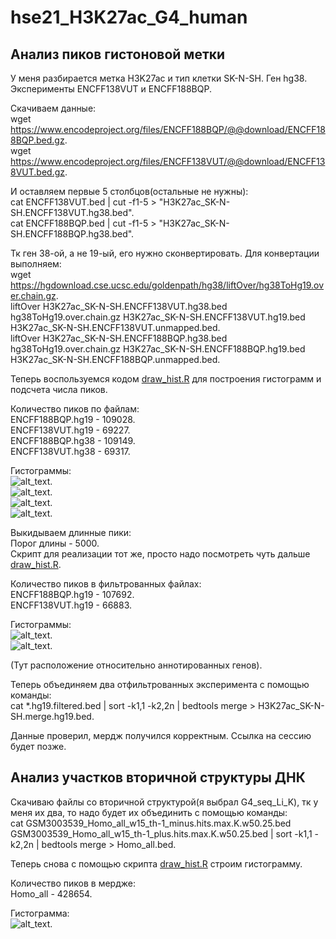 # hse21_H3K27ac_G4_human

## Анализ пиков гистоновой метки

У меня разбирается метка H3K27ac и тип клетки SK-N-SH. Ген hg38. Эксперименты ENCFF138VUT и ENCFF188BQP.    

Скачиваем данные:    
wget https://www.encodeproject.org/files/ENCFF188BQP/@@download/ENCFF188BQP.bed.gz.    
wget https://www.encodeproject.org/files/ENCFF138VUT/@@download/ENCFF138VUT.bed.gz.    

И оставляем первые 5 столбцов(остальные не нужны):    
cat ENCFF138VUT.bed | cut -f1-5 > "H3K27ac_SK-N-SH.ENCFF138VUT.hg38.bed".    
cat ENCFF188BQP.bed | cut -f1-5 > "H3K27ac_SK-N-SH.ENCFF188BQP.hg38.bed".     

Тк ген 38-ой, а не 19-ый, его нужно сконвертировать. Для конвертации выполняем:    
wget https://hgdownload.cse.ucsc.edu/goldenpath/hg38/liftOver/hg38ToHg19.over.chain.gz.    
liftOver H3K27ac_SK-N-SH.ENCFF138VUT.hg38.bed hg38ToHg19.over.chain.gz H3K27ac_SK-N-SH.ENCFF138VUT.hg19.bed H3K27ac_SK-N-SH.ENCFF138VUT.unmapped.bed.    
liftOver H3K27ac_SK-N-SH.ENCFF188BQP.hg38.bed hg38ToHg19.over.chain.gz H3K27ac_SK-N-SH.ENCFF188BQP.hg19.bed H3K27ac_SK-N-SH.ENCFF188BQP.unmapped.bed.    

Теперь воспользуемся кодом [draw_hist.R](https://github.com/DoctorWho57-179/hse21_H3K27ac_G4_human/blob/main/src/draw_hist.R) для построения гистограмм и подсчета числа пиков.     

Количество пиков по файлам:     
ENCFF188BQP.hg19 - 109028.    
ENCFF138VUT.hg19 - 69227.    
ENCFF188BQP.hg38 - 109149.    
ENCFF138VUT.hg38 - 69317.    
 
Гистограммы:     
![alt_text](https://github.com/DoctorWho57-179/hse21_H3K27ac_G4_human/blob/main/images/len_hist.H3K27ac_SK-N-SH.ENCFF188BQP.hg19.png).    
![alt_text](https://github.com/DoctorWho57-179/hse21_H3K27ac_G4_human/blob/main/images/len_hist.H3K27ac_SK-N-SH.ENCFF138VUT.hg19.png).    
![alt_text](https://github.com/DoctorWho57-179/hse21_H3K27ac_G4_human/blob/main/images/len_hist.H3K27ac_SK-N-SH.ENCFF188BQP.hg38.png).    
![alt_text](https://github.com/DoctorWho57-179/hse21_H3K27ac_G4_human/blob/main/images/len_hist.H3K27ac_SK-N-SH.ENCFF138VUT.hg38.png).    

Выкидываем длинные пики:    
Порог длины - 5000.    
Скрипт для реализации тот же, просто надо посмотреть чуть дальше [draw_hist.R](https://github.com/DoctorWho57-179/hse21_H3K27ac_G4_human/blob/main/src/draw_hist.R).       

Количество пиков в фильтрованных файлах:     
ENCFF188BQP.hg19 - 107692.    
ENCFF138VUT.hg19 - 66883.    

Гистограммы:     
![alt_text](https://github.com/DoctorWho57-179/hse21_H3K27ac_G4_human/blob/main/images/filter_peaks.H3K27ac_SK-N-SH.ENCFF188BQP.hg19.filtered.hist.png).    
![alt_text](https://github.com/DoctorWho57-179/hse21_H3K27ac_G4_human/blob/main/images/filter_peaks.H3K27ac_SK-N-SH.ENCFF138VUT.hg19.filtered.hist.png).   


(Тут расположение относительно аннотированных генов).    


Теперь объединяем два отфильтрованных эксперимента с помощью команды:     
cat  *.hg19.filtered.bed  |   sort -k1,1 -k2,2n   |   bedtools merge   >  H3K27ac_SK-N-SH.merge.hg19.bed.     

Данные проверил, мердж получился корректным. Ссылка на сессию будет позже.


## Анализ участков вторичной структуры ДНК

Скачиваю файлы со вторичной структурой(я выбрал G4_seq_Li_K), тк у меня их два, то надо будет их объединить с помощью команды:    
cat  GSM3003539_Homo_all_w15_th-1_minus.hits.max.K.w50.25.bed GSM3003539_Homo_all_w15_th-1_plus.hits.max.K.w50.25.bed  |   sort -k1,1 -k2,2n   |   bedtools merge   >  Homo_all.bed.      

Теперь снова с помощью скрипта [draw_hist.R](https://github.com/DoctorWho57-179/hse21_H3K27ac_G4_human/blob/main/src/draw_hist.R) строим гистограмму.    

Количество пиков в мердже:     
Homo_all - 428654.    

Гистограмма:       
![alt_text](https://github.com/DoctorWho57-179/hse21_H3K27ac_G4_human/blob/main/images/len_hist.Homo_all.png).    

